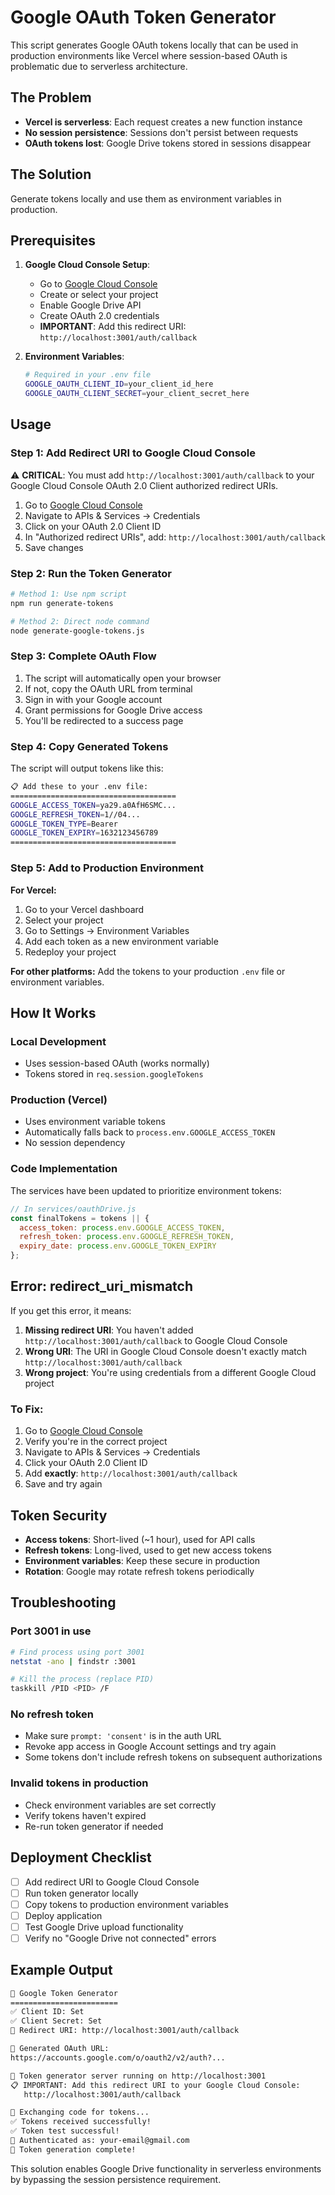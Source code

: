 # Google OAuth Token Generator

This script generates Google OAuth tokens locally that can be used in production environments like Vercel where session-based OAuth is problematic due to serverless architecture.

## The Problem

- **Vercel is serverless**: Each request creates a new function instance
- **No session persistence**: Sessions don't persist between requests
- **OAuth tokens lost**: Google Drive tokens stored in sessions disappear

## The Solution

Generate tokens locally and use them as environment variables in production.

## Prerequisites

1. **Google Cloud Console Setup**:
   - Go to [Google Cloud Console](https://console.cloud.google.com/)
   - Create or select your project
   - Enable Google Drive API
   - Create OAuth 2.0 credentials
   - **IMPORTANT**: Add this redirect URI: `http://localhost:3001/auth/callback`

2. **Environment Variables**:
   ```bash
   # Required in your .env file
   GOOGLE_OAUTH_CLIENT_ID=your_client_id_here
   GOOGLE_OAUTH_CLIENT_SECRET=your_client_secret_here
   ```

## Usage

### Step 1: Add Redirect URI to Google Cloud Console

⚠️ **CRITICAL**: You must add `http://localhost:3001/auth/callback` to your Google Cloud Console OAuth 2.0 Client authorized redirect URIs.

1. Go to [Google Cloud Console](https://console.cloud.google.com/)
2. Navigate to APIs & Services → Credentials
3. Click on your OAuth 2.0 Client ID
4. In "Authorized redirect URIs", add: `http://localhost:3001/auth/callback`
5. Save changes

### Step 2: Run the Token Generator

```bash
# Method 1: Use npm script
npm run generate-tokens

# Method 2: Direct node command
node generate-google-tokens.js
```

### Step 3: Complete OAuth Flow

1. The script will automatically open your browser
2. If not, copy the OAuth URL from terminal
3. Sign in with your Google account
4. Grant permissions for Google Drive access
5. You'll be redirected to a success page

### Step 4: Copy Generated Tokens

The script will output tokens like this:

```bash
📋 Add these to your .env file:
=====================================
GOOGLE_ACCESS_TOKEN=ya29.a0AfH6SMC...
GOOGLE_REFRESH_TOKEN=1//04...
GOOGLE_TOKEN_TYPE=Bearer
GOOGLE_TOKEN_EXPIRY=1632123456789
=====================================
```

### Step 5: Add to Production Environment

**For Vercel:**
1. Go to your Vercel dashboard
2. Select your project
3. Go to Settings → Environment Variables
4. Add each token as a new environment variable
5. Redeploy your project

**For other platforms:**
Add the tokens to your production `.env` file or environment variables.

## How It Works

### Local Development
- Uses session-based OAuth (works normally)
- Tokens stored in `req.session.googleTokens`

### Production (Vercel)
- Uses environment variable tokens
- Automatically falls back to `process.env.GOOGLE_ACCESS_TOKEN`
- No session dependency

### Code Implementation

The services have been updated to prioritize environment tokens:

```javascript
// In services/oauthDrive.js
const finalTokens = tokens || {
  access_token: process.env.GOOGLE_ACCESS_TOKEN,
  refresh_token: process.env.GOOGLE_REFRESH_TOKEN,
  expiry_date: process.env.GOOGLE_TOKEN_EXPIRY
};
```

## Error: redirect_uri_mismatch

If you get this error, it means:

1. **Missing redirect URI**: You haven't added `http://localhost:3001/auth/callback` to Google Cloud Console
2. **Wrong URI**: The URI in Google Cloud Console doesn't exactly match `http://localhost:3001/auth/callback`
3. **Wrong project**: You're using credentials from a different Google Cloud project

### To Fix:
1. Go to [Google Cloud Console](https://console.cloud.google.com/)
2. Verify you're in the correct project
3. Navigate to APIs & Services → Credentials
4. Click your OAuth 2.0 Client ID
5. Add **exactly**: `http://localhost:3001/auth/callback`
6. Save and try again

## Token Security

- **Access tokens**: Short-lived (~1 hour), used for API calls
- **Refresh tokens**: Long-lived, used to get new access tokens
- **Environment variables**: Keep these secure in production
- **Rotation**: Google may rotate refresh tokens periodically

## Troubleshooting

### Port 3001 in use
```bash
# Find process using port 3001
netstat -ano | findstr :3001

# Kill the process (replace PID)
taskkill /PID <PID> /F
```

### No refresh token
- Make sure `prompt: 'consent'` is in the auth URL
- Revoke app access in Google Account settings and try again
- Some tokens don't include refresh tokens on subsequent authorizations

### Invalid tokens in production
- Check environment variables are set correctly
- Verify tokens haven't expired
- Re-run token generator if needed

## Deployment Checklist

- [ ] Add redirect URI to Google Cloud Console
- [ ] Run token generator locally
- [ ] Copy tokens to production environment variables
- [ ] Deploy application
- [ ] Test Google Drive upload functionality
- [ ] Verify no "Google Drive not connected" errors

## Example Output

```bash
🔧 Google Token Generator
========================
✅ Client ID: Set
✅ Client Secret: Set
📍 Redirect URI: http://localhost:3001/auth/callback

🔗 Generated OAuth URL:
https://accounts.google.com/o/oauth2/v2/auth?...

🚀 Token generator server running on http://localhost:3001
📋 IMPORTANT: Add this redirect URI to your Google Cloud Console:
   http://localhost:3001/auth/callback

🔄 Exchanging code for tokens...
✅ Tokens received successfully!
✅ Token test successful!
👤 Authenticated as: your-email@gmail.com
🎉 Token generation complete!
```

This solution enables Google Drive functionality in serverless environments by bypassing the session persistence requirement.